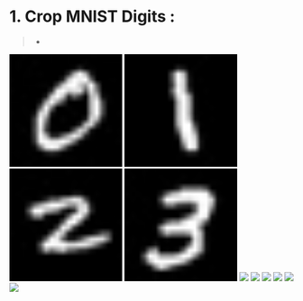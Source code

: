  # 1. Crop MNIST Digits :
 > +
 <p float="center">
  <img src="https://github.com/kiana-jahanshid/PyLearn_MachineLearning/blob/main/Assignment_37_ML/crop_digits/mnist/0/000.jpg" width="200" />
  <img src="https://github.com/kiana-jahanshid/PyLearn_MachineLearning/blob/main/Assignment_37_ML/crop_digits/mnist/1/101.jpg" width="200" />
  <img src="https://github.com/kiana-jahanshid/PyLearn_MachineLearning/blob/main/Assignment_37_ML/crop_digits/mnist/2/2010.jpg" width="200" />
  <img src="https://github.com/kiana-jahanshid/PyLearn_MachineLearning/blob/main/Assignment_37_ML/crop_digits/mnist/3/300.jpg" width="200" />
  <img src="https://github.com/kiana-jahanshid/PyLearn_MachineLearning/blob/main/Assignment_37_ML/crop_digits/mnist/2/400.jpg" width="200" />
  <img src="https://github.com/kiana-jahanshid/PyLearn_MachineLearning/blob/main/Assignment_37_ML/crop_digits/mnist/2/500.jpg" width="200" />
  <img src="https://github.com/kiana-jahanshid/PyLearn_MachineLearning/blob/main/Assignment_37_ML/crop_digits/mnist/2/600.jpg" width="200" />
  <img src="https://github.com/kiana-jahanshid/PyLearn_MachineLearning/blob/main/Assignment_37_ML/crop_digits/mnist/2/700.jpg" width="200" />
  <img src="https://github.com/kiana-jahanshid/PyLearn_MachineLearning/blob/main/Assignment_37_ML/crop_digits/mnist/2/800.jpg" width="200" />
  <img src="https://github.com/kiana-jahanshid/PyLearn_MachineLearning/blob/main/Assignment_37_ML/crop_digits/mnist/2/900.jpg" width="200" />

<br>
  
  
